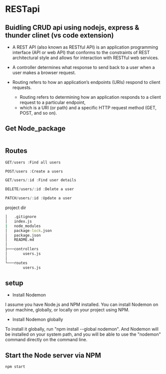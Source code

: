 # RESTapi

## Buidling CRUD api using nodejs, express & thunder clinet (vs code extension)

- A REST API (also known as RESTful API) is an application programming interface (API or web API) that conforms to the constraints of REST architectural style and allows for interaction with RESTful web services.

- A controller determines what response to send back to a user when a user makes a browser request.

- Routing refers to how an application’s endpoints (URIs) respond to client requests.
  - Routing refers to determining how an application responds to a client request to a particular endpoint, 
  - which is a URI (or path) and a specific HTTP request method (GET, POST, and so on).

## Get Node_package

```npm install
```

## Routes

```js
GET/users :Find all users

POST/users :Create a users

GET/users/:id :Find user details

DELETE/users/:id :Delete a user

PATCH/users/:id :Update a user
```

project dir

```cmd
│   .gitignore
│   index.js
|   node_modules
│   package-lock.json
│   package.json
│   README.md
│
├───controllers
│       users.js
│
└───routes
        users.js
```
## setup 

- Install Nodemon

I assume you have Node.js and NPM installed. You can install Nodemon on your machine, globally, or locally on your project using NPM.

- Install Nodemon globally

To install it globally, run "npm install --global nodemon". And Nodemon will be installed on your system path, and you will be able to use the "nodemon" command directly on the command line.

## Start the Node server via NPM

```bash
npm start
```